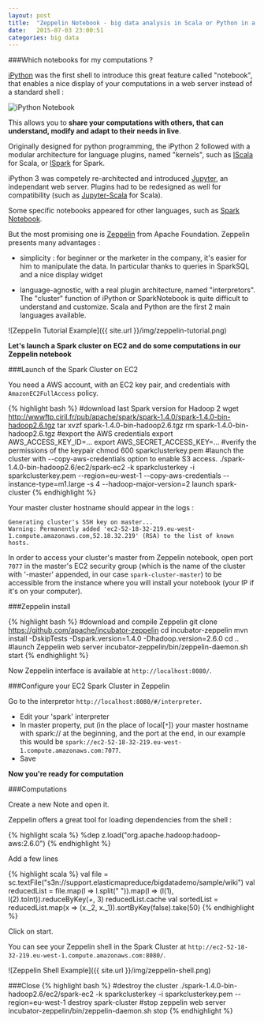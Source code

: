 ```yaml
---
layout: post
title:  "Zeppelin Notebook - big data analysis in Scala or Python in a notebook, and connection to a Spark cluster on EC2"
date:   2015-07-03 23:00:51
categories: big data
---
```


###Which notebooks for my computations ?

[iPython](http://ipython.org/notebook.html) was the first shell to introduce this great feature called "notebook", that enables a nice display of your computations in a web server instead of a standard shell :

![iPython Notebook](http://ipython.org/_images/9_home_fperez_prof_grants_1207-sloan-ipython_proposal_fig_ipython-notebook-specgram.png)

This allows you to **share your computations with others, that can understand, modify and adapt to their needs in live**.

Originally designed for python programming, the iPython 2 followed with a modular architecture for language plugins, named "kernels", such as [IScala](https://github.com/mattpap/IScala) for Scala, or [ISpark](https://github.com/tribbloid/ISpark) for Spark.

iPython 3 was competely re-architected and introduced [Jupyter](https://jupyter.org/), an independant web server. Plugins had to be redesigned as well for compatibility (such as [Jupyter-Scala](https://github.com/alexarchambault/jupyter-scala) for Scala).

Some specific notebooks appeared for other languages, such as [Spark Notebook](https://github.com/andypetrella/spark-notebook).

But the most promising one is [Zeppelin](http://zeppelin.incubator.apache.org/) from Apache Foundation. Zeppelin presents many advantages :

- simplicity : for beginner or the marketer in the company, it's easier for him to manipulate the data. In particular thanks to queries in SparkSQL and a nice display widget

- language-agnostic, with a real plugin architecture, named "interpretors". The "cluster" function of iPython or SparkNotebook is quite difficult to understand and customize. Scala and Python are the first 2 main languages available.

![Zeppelin Tutorial Example]({{ site.url }}/img/zeppelin-tutorial.png)

**Let's launch a Spark cluster on EC2 and do some computations in our Zeppelin notebook**

###Launch of the Spark Cluster on EC2

You need a AWS account, with an EC2 key pair, and credentials with `AmazonEC2FullAccess` policy.

{% highlight bash %}
#download last Spark version for Hadoop 2
wget http://wwwftp.ciril.fr/pub/apache/spark/spark-1.4.0/spark-1.4.0-bin-hadoop2.6.tgz
tar xvzf spark-1.4.0-bin-hadoop2.6.tgz
rm spark-1.4.0-bin-hadoop2.6.tgz
#export the AWS credentials
export AWS_ACCESS_KEY_ID=...
export AWS_SECRET_ACCESS_KEY=...
#verify the permissions of the keypair
chmod 600 sparkclusterkey.pem
#launch the cluster with --copy-aws-credentials option to enable S3 access.
./spark-1.4.0-bin-hadoop2.6/ec2/spark-ec2 -k sparkclusterkey -i sparkclusterkey.pem --region=eu-west-1 --copy-aws-credentials --instance-type=m1.large -s 4 --hadoop-major-version=2 launch spark-cluster
{% endhighlight %}

Your master cluster hostname should appear in the logs :

    Generating cluster's SSH key on master...
    Warning: Permanently added 'ec2-52-18-32-219.eu-west-1.compute.amazonaws.com,52.18.32.219' (RSA) to the list of known hosts.

In order to access your cluster's master from Zeppelin notebook, open port `7077` in the master's EC2 security group (which is the name of the cluster with '-master' appended, in our case `spark-cluster-master`) to be accessible from the instance where you will install your notebook (your IP if it's on your computer).

###Zeppelin install

{% highlight bash %}
#download and compile Zeppelin
git clone https://github.com/apache/incubator-zeppelin
cd incubator-zeppelin
mvn install -DskipTests -Dspark.version=1.4.0 -Dhadoop.version=2.6.0
cd ..
#launch Zeppelin web server
incubator-zeppelin/bin/zeppelin-daemon.sh start
{% endhighlight %}

Now Zeppelin interface is available at `http://localhost:8080/`.

###Configure your EC2 Spark Cluster in Zeppelin

Go to the interpretor `http://localhost:8080/#/interpreter`.

- Edit your 'spark' interpreter
- In master property, put (in the place of local[`*`]) your master hostname with spark:// at the beginning, and the port at the end, in our example this would be `spark://ec2-52-18-32-219.eu-west-1.compute.amazonaws.com:7077`.
- Save

**Now you're ready for computation**

###Computations

Create a new Note and open it.

Zeppelin offers a great tool for loading dependencies from the shell :

{% highlight scala %}
%dep
z.load("org.apache.hadoop:hadoop-aws:2.6.0")
{% endhighlight %}

Add a few lines

{% highlight scala %}
val file = sc.textFile("s3n://support.elasticmapreduce/bigdatademo/sample/wiki")
val reducedList = file.map(l => l.split(" ")).map(l => (l(1), l(2).toInt)).reduceByKey(_+_, 3)
reducedList.cache
val sortedList = reducedList.map(x => (x._2, x._1)).sortByKey(false).take(50)
{% endhighlight %}

Click on start.

You can see your Zeppelin shell in the Spark Cluster at `http://ec2-52-18-32-219.eu-west-1.compute.amazonaws.com:8080/`.

![Zeppelin Shell Example]({{ site.url }}/img/zeppelin-shell.png)

###Close
{% highlight bash %}
#destroy the cluster
./spark-1.4.0-bin-hadoop2.6/ec2/spark-ec2 -k sparkclusterkey -i sparkclusterkey.pem --region=eu-west-1 destroy spark-cluster
#stop zeppelin web server
incubator-zeppelin/bin/zeppelin-daemon.sh stop
{% endhighlight %}
